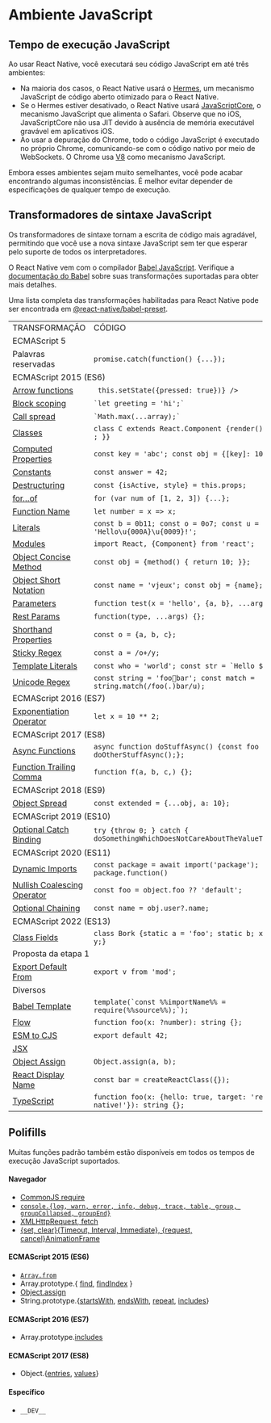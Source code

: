 # Ambiente JavaScript

## Tempo de execução JavaScript
Ao usar React Native, você executará seu código JavaScript em até três ambientes:

* Na maioria dos casos, o React Native usará o [Hermes](/docs/hermes.md), um mecanismo JavaScript de código aberto otimizado para o React Native.
* Se o Hermes estiver desativado, o React Native usará [JavaScriptCore](http://trac.webkit.org/wiki/JavaScriptCore), o mecanismo JavaScript que alimenta o Safari. Observe que no iOS, JavaScriptCore não usa JIT devido à ausência de memória executável gravável em aplicativos iOS.
* Ao usar a depuração do Chrome, todo o código JavaScript é executado no próprio Chrome, comunicando-se com o código nativo por meio de WebSockets. O Chrome usa [V8](https://v8.dev/) como mecanismo JavaScript.

Embora esses ambientes sejam muito semelhantes, você pode acabar encontrando algumas inconsistências. É melhor evitar depender de especificações de qualquer tempo de execução.

## Transformadores de sintaxe JavaScript
Os transformadores de sintaxe tornam a escrita de código mais agradável, permitindo que você use a nova sintaxe JavaScript sem ter que esperar pelo suporte de todos os interpretadores.

O React Native vem com o compilador [Babel JavaScript](https://babeljs.io/). Verifique a [documentação do Babel](https://babeljs.io/docs/plugins/#transform-plugins) sobre suas transformações suportadas para obter mais detalhes.

Uma lista completa das transformações habilitadas para React Native pode ser encontrada em [@react-native/babel-preset](https://github.com/facebook/react-native/tree/main/packages/react-native-babel-preset).



<table>
  <tr>
    <td>TRANSFORMAÇÃO</td>
    <td>CÓDIGO</td>
  </tr>
  <tr>
    <td colspan="2">ECMAScript 5</td>
  </tr>
  <tr>
    <td>Palavras reservadas</td>
    <td><code>promise.catch(function() {...});</code></td>
  </tr>
  <tr>
    <td colspan="2">ECMAScript 2015 (ES6)</td>
  </tr>
  <tr>
    <td> <a href="http://babeljs.io/docs/learn-es2015/#arrows">Arrow functions</a></td>
    <td>
      <code><C onPress={() => this.setState({pressed: true})} /></code>
    </td>
  </tr>
  <tr>
    <td>
      <a href="https://babeljs.io/docs/learn-es2015/#let-const">Block scoping</a>
    </td>
    <td>
      <code>`let greeting = 'hi';`</code>
    </td>
  </tr>
  <tr>
    <td>
      <a href="http://babeljs.io/docs/learn-es2015/#default-rest-spread">Call spread</a>
    </td>
    <td>
      <code>`Math.max(...array);`</code>
    </td>
  </tr>
  <tr>
    <td>
      <a href="http://babeljs.io/docs/learn-es2015/#classes">Classes</a>
    </td>
    <td>
      <code>class C extends React.Component {render() { return <View />; }}</code>
    </td>
  </tr>
  <tr>
    <td>
      <a href="http://babeljs.io/docs/learn-es2015/#enhanced-object-literals">Computed Properties</a>
    </td>
    <td>
      <code>const key = 'abc'; const obj = {[key]: 10};</code>
    </td>
  </tr>
  <tr>
    <td>
      <a href="https://babeljs.io/docs/learn-es2015/#let-const">Constants</a>
    </td>
    <td>
      <code>const answer = 42;</code>
    </td>
  </tr>
  <tr>
    <td>  
      <a href="http://babeljs.io/docs/learn-es2015/#destructuring">Destructuring</a>
    </td>
    <td>
      <code>const {isActive, style} = this.props;</code>
    </td>
  </tr>
  <tr>
    <td>  
      <a href="https://developer.mozilla.org/en-US/docs/Web/JavaScript/Reference/Statements/for...of">for…of</a>
    </td>
    <td>
      <code>for (var num of [1, 2, 3]) {...};</code>
    </td>
  </tr>
  <tr>
    <td>  
      <a href="https://babeljs.io/docs/en/babel-plugin-transform-function-name">Function Name</a>
    </td>
    <td>
      <code>let number = x => x;</code>
    </td>
  </tr>
  <tr>
    <td>  
      <a href="https://babeljs.io/docs/en/babel-plugin-transform-literals">Literals</a>
    </td>
    <td>
      <code>const b = 0b11; const o = 0o7; const u = 'Hello\u{000A}\u{0009}!';</code>
    </td>
  </tr>
  <tr>
    <td>  
      <a href="http://babeljs.io/docs/learn-es2015/#modules">Modules</a>
    </td>
    <td>
      <code>import React, {Component} from 'react';</code>
    </td>
  </tr>
  <tr>
    <td>  
      <a href="http://babeljs.io/docs/learn-es2015/#enhanced-object-literals">Object Concise Method</a>
    </td>
    <td>
      <code>const obj = {method() { return 10; }};</code>
    </td>
  </tr>
  <tr>
    <td>  
      <a href="http://babeljs.io/docs/learn-es2015/#enhanced-object-literals">Object Short Notation</a>
    </td>
    <td>
      <code>const name = 'vjeux'; const obj = {name};</code>
    </td>
  </tr>
  <tr>
    <td>  
      <a href="https://babeljs.io/docs/en/babel-plugin-transform-parameters">Parameters</a>
    </td>
    <td>
      <code>function test(x = 'hello', {a, b}, ...args) {}</code>
    </td>
  </tr>
  <tr>
    <td>  
      <a href="https://github.com/sebmarkbage/ecmascript-rest-spread">Rest Params</a>
    </td>
    <td>
      <code>function(type, ...args) {};</code>
    </td>
  </tr>
  <tr>
    <td>  
      <a href="https://babeljs.io/docs/en/babel-plugin-transform-shorthand-properties">Shorthand Properties</a>
    </td>
    <td>
      <code>const o = {a, b, c};</code>
    </td>
  </tr>
  <tr>
    <td>  
      <a href="https://babeljs.io/docs/en/babel-plugin-transform-sticky-regex">Sticky Regex</a>
    </td>
    <td>
      <code>const a = /o+/y;</code>
    </td>
  </tr>
  <tr>
    <td>  
      <a href="https://babeljs.io/docs/learn-es2015/#template-strings">Template Literals</a>
    </td>
    <td>
      <code>const who = 'world'; const str = `Hello ${who}`;</code>
    </td>
  </tr>
  <tr>
    <td>  
      <a href="https://babeljs.io/docs/en/babel-plugin-transform-unicode-regex">Unicode Regex</a>
    </td>
    <td>
      <code>const string = 'foo💩bar'; const match = string.match(/foo(.)bar/u);</code>
    </td>
  </tr>
  <tr>
    <td colspan="2">ECMAScript 2016 (ES7)</td>
  </tr>
  <tr>
    <td>
      <a href="https://babeljs.io/docs/en/babel-plugin-transform-exponentiation-operator">Exponentiation Operator</a>
    </td>
    <td>
      <code>let x = 10 ** 2;</code>
    </td>
  </tr>
  <tr>
    <td colspan="2">ECMAScript 2017 (ES8)</td>
  </tr>
  <tr>
    <td>
      <a href="https://github.com/tc39/ecmascript-asyncawait">Async Functions</a>
    </td>
    <td>
      <code>async function doStuffAsync() {const foo = await doOtherStuffAsync();};</code>
    </td>
  </tr>
  <tr>
    <td>
      <a href="https://github.com/jeffmo/es-trailing-function-commas">Function Trailing Comma</a>
    </td>
    <td>
      <code>function f(a, b, c,) {};</code>
    </td>
  </tr>
  <tr>
    <td colspan="2">ECMAScript 2018 (ES9)</td>
  </tr>
  <tr>
    <td>
      <a href="https://github.com/tc39/proposal-object-rest-spread">Object Spread</a>
    </td>
    <td>
      <code>const extended = {...obj, a: 10};</code>
    </td>
  </tr>
  <tr>
    <td colspan="2">ECMAScript 2019 (ES10)</td>
  </tr>
  <tr>
    <td>
      <a href="https://babeljs.io/docs/en/babel-plugin-proposal-optional-catch-binding">Optional Catch Binding</a>
    </td>
    <td>
      <code>try {throw 0; } catch { doSomethingWhichDoesNotCareAboutTheValueThrown();}</code>
    </td>
  </tr>
  <tr>
    <td colspan="2">
      ECMAScript 2020 (ES11)
    </td>
  </tr>
  <tr>
    <td>
      <a href="https://babeljs.io/docs/en/babel-plugin-syntax-dynamic-import">Dynamic Imports</a>
    </td>
    <td>
      <code>const package = await import('package'); package.function()</code>
    </td>
  </tr>
  <tr>
    <td>
      <a href="https://babeljs.io/docs/en/babel-plugin-proposal-nullish-coalescing-operator">Nullish Coalescing Operator</a>
    </td>
    <td>
      <code>const foo = object.foo ?? 'default';</code>
    </td>
  </tr>
  <tr>
    <td>
      <a href="https://github.com/tc39/proposal-optional-chaining">Optional Chaining</a>
    </td>
    <td>
     <code>const name = obj.user?.name;</code>
    </td>
  </tr>
  <tr>
    <td colspan="2">ECMAScript 2022 (ES13)</td>
  </tr>
  <tr>
    <td>
      <a href="https://babeljs.io/docs/en/babel-plugin-proposal-class-properties">Class Fields</a>
    </td>
    <td>
      <code>class Bork {static a = 'foo'; static b; x = 'bar'; y;}</code>
    </td>
  </tr>
  <tr>
    <td colspan="2">Proposta da etapa 1</td>
  </tr>
  <tr>
    <td>
      <a href="https://babeljs.io/docs/en/babel-plugin-proposal-export-default-from">Export Default From</a>
    </td>
    <td>
      <code>export v from 'mod';</code>
    </td>
  </tr>
  <tr>
    <td colspan="2">Diversos</td>
  </tr>
  <tr>
    <td>
      <a href="https://babeljs.io/docs/en/babel-template">Babel Template</a>
    </td>
    <td>
      <code>template(`const %%importName%% = require(%%source%%);`);</code>
    </td>
  </tr>
  <tr>
    <td>
      <a href="https://flowtype.org/">Flow</a>
    </td>
    <td>
      <code>function foo(x: ?number): string {};</code>
    </td>
  </tr>
  <tr>
    <td>
      <a href="https://babeljs.io/docs/en/babel-plugin-transform-modules-commonjs">ESM to CJS</a>
    </td>
    <td>
      <code>export default 42;</code>
    </td>
  </tr>
  <tr>
    <td>
      <a href="https://reactjs.org/docs/jsx-in-depth">JSX</a>
    </td>
    <td>
      <code><View style={{color: 'red'}} /></code>
    </td>
  </tr>
  <tr>
    <td>
      <a href="https://babeljs.io/docs/en/babel-plugin-transform-object-assign">Object Assign</a>
    </td>
    <td>
      <code>Object.assign(a, b);</code>
    </td>
  </tr>
  <tr>
    <td>
      <a href="https://babeljs.io/docs/en/babel-plugin-transform-react-display-name">React Display Name</a>
    </td>
    <td>
      <code>const bar = createReactClass({});</code>
    </td>
  </tr>
  <tr>
    <td>
      <a href="https://www.typescriptlang.org/">TypeScript</a>
    </td>
    <td>
      <code>function foo(x: {hello: true, target: 'react native!'}): string {};</code>
    </td>
  </tr>
</table>

## Polifills
Muitas funções padrão também estão disponíveis em todos os tempos de execução JavaScript suportados.

#### Navegador
* [CommonJS require](https://nodejs.org/docs/latest/api/modules.html)
* [`console.{log, warn, error, info, debug, trace, table, group, groupCollapsed, groupEnd}`](https://developer.chrome.com/devtools/docs/console-api)
* [XMLHttpRequest, fetch](/docs/network.md)
* [{set, clear}{Timeout, Interval, Immediate}, {request, cancel}AnimationFrame](https://reactnative.dev/docs/0.72/timers#content)

#### ECMAScript 2015 (ES6)
* [`Array.from`](https://developer.mozilla.org/en-US/docs/Web/JavaScript/Reference/Global_Objects/Array/from)
* Array.prototype.{ [find](https://developer.mozilla.org/en-US/docs/Web/JavaScript/Reference/Global_Objects/Array/find), [findIndex](https://developer.mozilla.org/en-US/docs/Web/JavaScript/Reference/Global_Objects/Array/findIndex) }
* [Object.assign](https://developer.mozilla.org/en-US/docs/Web/JavaScript/Reference/Global_Objects/Object/assign)
* String.prototype.{[startsWith](https://developer.mozilla.org/en-US/docs/Web/JavaScript/Reference/Global_Objects/String/startsWith), [endsWith](https://developer.mozilla.org/en-US/docs/Web/JavaScript/Reference/Global_Objects/String/endsWith), [repeat](https://developer.mozilla.org/en-US/docs/Web/JavaScript/Reference/Global_Objects/String/repeat), [includes](https://developer.mozilla.org/en-US/docs/Web/JavaScript/Reference/Global_Objects/String/includes)}

#### ECMAScript 2016 (ES7)
* Array.prototype.[includes](https://developer.mozilla.org/en-US/docs/Web/JavaScript/Reference/Global_Objects/Array/includes)

#### ECMAScript 2017 (ES8)
* Object.{[entries](https://developer.mozilla.org/en-US/docs/Web/JavaScript/Reference/Global_Objects/Object/entries), [values](https://developer.mozilla.org/en-US/docs/Web/JavaScript/Reference/Global_Objects/Object/values)}

#### Específico
* `__DEV__`
